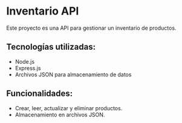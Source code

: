 # Inventario API

Este proyecto es una API  para gestionar un inventario de productos. 

## Tecnologías utilizadas:
- Node.js
- Express.js
- Archivos JSON para almacenamiento de datos

## Funcionalidades:
- Crear, leer, actualizar y eliminar productos.
- Almacenamiento en archivos JSON.
